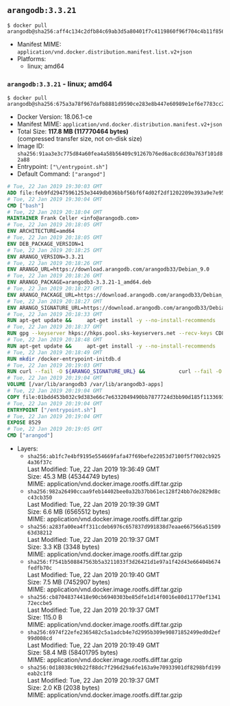 ## `arangodb:3.3.21`

```console
$ docker pull arangodb@sha256:aff4c134c2dfb84c69ab3d5a80401f7c4119860f96f704c4b11f856ddb8dd08c
```

-	Manifest MIME: `application/vnd.docker.distribution.manifest.list.v2+json`
-	Platforms:
	-	linux; amd64

### `arangodb:3.3.21` - linux; amd64

```console
$ docker pull arangodb@sha256:675a3a78f967dafb8881d9590ce283e8b447e60989e1ef6e7783cc2fb0fe9836
```

-	Docker Version: 18.06.1-ce
-	Manifest MIME: `application/vnd.docker.distribution.manifest.v2+json`
-	Total Size: **117.8 MB (117770464 bytes)**  
	(compressed transfer size, not on-disk size)
-	Image ID: `sha256:91aa3e3c775d84a60fea4a58b56409c91267b76ed6ac8cdd30a763f101d82a88`
-	Entrypoint: `["\/entrypoint.sh"]`
-	Default Command: `["arangod"]`

```dockerfile
# Tue, 22 Jan 2019 19:30:03 GMT
ADD file:feb9fd29475961253e3449db036bbf56bf6f4d02f2df1202209e393a9e7e95f5 in / 
# Tue, 22 Jan 2019 19:30:04 GMT
CMD ["bash"]
# Tue, 22 Jan 2019 20:18:04 GMT
MAINTAINER Frank Celler <info@arangodb.com>
# Tue, 22 Jan 2019 20:18:05 GMT
ENV ARCHITECTURE=amd64
# Tue, 22 Jan 2019 20:18:05 GMT
ENV DEB_PACKAGE_VERSION=1
# Tue, 22 Jan 2019 20:18:25 GMT
ENV ARANGO_VERSION=3.3.21
# Tue, 22 Jan 2019 20:18:26 GMT
ENV ARANGO_URL=https://download.arangodb.com/arangodb33/Debian_9.0
# Tue, 22 Jan 2019 20:18:26 GMT
ENV ARANGO_PACKAGE=arangodb3-3.3.21-1_amd64.deb
# Tue, 22 Jan 2019 20:18:27 GMT
ENV ARANGO_PACKAGE_URL=https://download.arangodb.com/arangodb33/Debian_9.0/amd64/arangodb3-3.3.21-1_amd64.deb
# Tue, 22 Jan 2019 20:18:27 GMT
ENV ARANGO_SIGNATURE_URL=https://download.arangodb.com/arangodb33/Debian_9.0/amd64/arangodb3-3.3.21-1_amd64.deb.asc
# Tue, 22 Jan 2019 20:18:33 GMT
RUN apt-get update &&     apt-get install -y --no-install-recommends         dirmngr         gpg     && rm -rf /var/lib/apt/lists/*
# Tue, 22 Jan 2019 20:18:37 GMT
RUN gpg --keyserver hkps://hkps.pool.sks-keyservers.net --recv-keys CD8CB0F1E0AD5B52E93F41E7EA93F5E56E751E9B
# Tue, 22 Jan 2019 20:18:48 GMT
RUN apt-get update &&     apt-get install -y --no-install-recommends         ca-certificates         curl         curl         libjemalloc1         libtasn1-6         numactl         openssl         pwgen         sensible-utils     && rm -rf /var/lib/apt/lists/*
# Tue, 22 Jan 2019 20:18:49 GMT
RUN mkdir /docker-entrypoint-initdb.d
# Tue, 22 Jan 2019 20:19:03 GMT
RUN curl --fail -O ${ARANGO_SIGNATURE_URL} &&           curl --fail -O ${ARANGO_PACKAGE_URL} &&             gpg --verify ${ARANGO_PACKAGE}.asc &&     (echo arangodb3 arangodb3/password password test | debconf-set-selections) &&     (echo arangodb3 arangodb3/password_again password test | debconf-set-selections) &&     DEBIAN_FRONTEND="noninteractive" dpkg -i ${ARANGO_PACKAGE} &&     rm -rf /var/lib/arangodb3/* &&     sed -ri         -e 's!127\.0\.0\.1!0.0.0.0!g'         -e 's!^(file\s*=).*!\1 -!'         -e 's!^\s*uid\s*=.*!!'         /etc/arangodb3/arangod.conf     && chgrp 0 /var/lib/arangodb3 /var/lib/arangodb3-apps     && chmod 775 /var/lib/arangodb3 /var/lib/arangodb3-apps     &&     rm -f ${ARANGO_PACKAGE}*
# Tue, 22 Jan 2019 20:19:04 GMT
VOLUME [/var/lib/arangodb3 /var/lib/arangodb3-apps]
# Tue, 22 Jan 2019 20:19:04 GMT
COPY file:01bdd453b032c9d383e66c7e6332049490bb7877724d3bb90d185f11336934d2 in /entrypoint.sh 
# Tue, 22 Jan 2019 20:19:04 GMT
ENTRYPOINT ["/entrypoint.sh"]
# Tue, 22 Jan 2019 20:19:04 GMT
EXPOSE 8529
# Tue, 22 Jan 2019 20:19:05 GMT
CMD ["arangod"]
```

-	Layers:
	-	`sha256:ab1fc7e4bf9195e554669fafa47f69befe22053d7100f5f7002cb9254a36f37c`  
		Last Modified: Tue, 22 Jan 2019 19:36:49 GMT  
		Size: 45.3 MB (45344749 bytes)  
		MIME: application/vnd.docker.image.rootfs.diff.tar.gzip
	-	`sha256:982a26490ccaa9feb14402bee0a32b37bb61ec128f24bb7de2829d8cc43cb350`  
		Last Modified: Tue, 22 Jan 2019 20:19:39 GMT  
		Size: 6.6 MB (6565512 bytes)  
		MIME: application/vnd.docker.image.rootfs.diff.tar.gzip
	-	`sha256:a283fa00ea4ff311cdeb6976c657837d991838d7eaae667566a5150963d38212`  
		Last Modified: Tue, 22 Jan 2019 20:19:37 GMT  
		Size: 3.3 KB (3348 bytes)  
		MIME: application/vnd.docker.image.rootfs.diff.tar.gzip
	-	`sha256:f7541b508847563b5a3211033f3d26421d1e97a1f42d43e66404b674fedfb70c`  
		Last Modified: Tue, 22 Jan 2019 20:19:40 GMT  
		Size: 7.5 MB (7452907 bytes)  
		MIME: application/vnd.docker.image.rootfs.diff.tar.gzip
	-	`sha256:cb87048374418e90cb6940303be85dfe1d14f0016e80d11770ef134172eccbe5`  
		Last Modified: Tue, 22 Jan 2019 20:19:37 GMT  
		Size: 115.0 B  
		MIME: application/vnd.docker.image.rootfs.diff.tar.gzip
	-	`sha256:6974f22efe2365482c5a1adcb4e7d2995b309e90871852499ed0d2ef99d008cd`  
		Last Modified: Tue, 22 Jan 2019 20:19:49 GMT  
		Size: 58.4 MB (58401795 bytes)  
		MIME: application/vnd.docker.image.rootfs.diff.tar.gzip
	-	`sha256:0d18038c90b22f88dc7f296d29a6fe163a9e70933901df8298bfd199eab2c1f8`  
		Last Modified: Tue, 22 Jan 2019 20:19:37 GMT  
		Size: 2.0 KB (2038 bytes)  
		MIME: application/vnd.docker.image.rootfs.diff.tar.gzip
